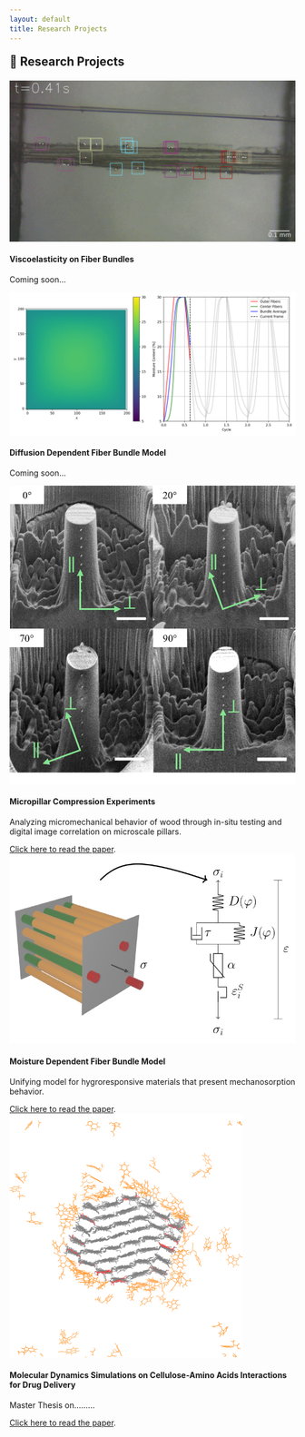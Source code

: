 ```yaml
---
layout: default
title: Research Projects
---
```


<p style="font-size: 1.3rem;"><strong>🧪 Research Projects</strong></p>
<div class="project-briefing">
  <img src="/assets/images/Bundle.jpg" alt="Project 1" class="project-image">
  <div class="project-text">
    <h4>Viscoelasticity on Fiber Bundles</h4>
    <p>Coming soon...</p>
  </div>
</div>

<div class="project-briefing">
  <img src="/assets/images/FBM_diff.png" alt="Project 1" class="project-image">
  <div class="project-text">
    <h4>Diffusion Dependent Fiber Bundle Model</h4>
    <p>Coming soon...</p>
  </div>
</div>



<div class="project-briefing">
  <img src="/assets/images/Micropillar.jpg" alt="Project 1" class="project-image">
  <div class="project-text">
    <h4>Micropillar Compression Experiments</h4>
    <p>Analyzing micromechanical behavior of wood through in-situ testing and digital image correlation on microscale pillars.</p>
    <a href="https://www.sciencedirect.com/science/article/pii/S1359835X25005032" target="_blank">Click here to read the paper</a>.
  </div>
</div>

<div class="project-briefing">
  <img src="/assets/images/FBM.jpg" alt="Project 1" class="project-image">
  <div class="project-text">
    <h4>Moisture Dependent Fiber Bundle Model</h4>
    <p>Unifying model for hygroresponsive materials that present mechanosorption behavior.</p>
    <a href=" https://journals.aps.org/pre/abstract/10.1103/PhysRevE.109.044139" target="_blank">Click here to read the paper</a>.
  </div>
</div>

<div class="project-briefing">
  <img src="/assets/images/Mestrado.png" alt="Project 1" class="project-image">
  <div class="project-text">
    <h4>Molecular Dynamics Simulations on Cellulose-Amino Acids Interactions for Drug Delivery</h4>
    <p>Master Thesis on.........</p>
    <a href=" https://journals.aps.org/pre/abstract/10.1103/PhysRevE.109.044139" target="_blank">Click here to read the paper</a>.
  </div>
</div>
